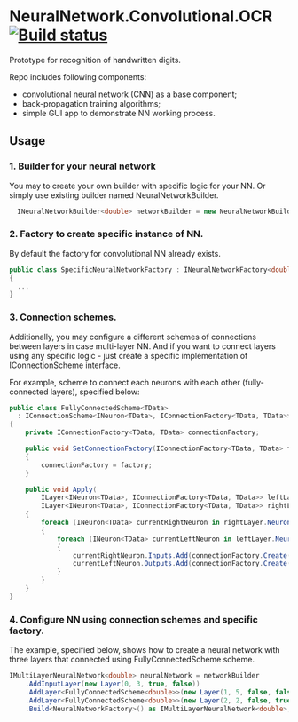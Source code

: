 # NeuralNetwork.Convolutional.OCR [![Build status](https://ci.appveyor.com/api/projects/status/qmsystqp5rsntkep?svg=true)](https://ci.appveyor.com/project/spzSource/neuralnetwork-convolutional-ocr)
Prototype for recognition of handwritten digits.

Repo includes following components:
- convolutional neural network (CNN) as a base component;
- back-propagation training algorithms;
- simple GUI app to demonstrate NN working process.

## Usage
### 1. Builder for your neural network
You may to create your own builder with specific logic for your NN. Or simply use existing builder named NeuralNetworkBuilder.
```cs
  INeuralNetworkBuilder<double> networkBuilder = new NeuralNetworkBuilder<double>();
```

### 2. Factory to create specific instance of NN.
By default the factory for convolutional NN already exists.
```cs
public class SpecificNeuralNetworkFactory : INeuralNetworkFactory<double>
{
  ...
}
```

### 3. Connection schemes.
Additionally, you may configure a different schemes of connections between layers in case multi-layer NN.
And if you want to connect layers using any specific logic - just create a specific implementation of  IConnectionScheme interface.

For example, scheme to connect each neurons with each other (fully-connected layers), specified below:
```cs
public class FullyConnectedScheme<TData> 
  : IConnectionScheme<INeuron<TData>, IConnectionFactory<TData, TData>>
{
    private IConnectionFactory<TData, TData> connectionFactory;

    public void SetConnectionFactory(IConnectionFactory<TData, TData> factory)
    {
        connectionFactory = factory;
    }

    public void Apply(
        ILayer<INeuron<TData>, IConnectionFactory<TData, TData>> leftLayer, 
        ILayer<INeuron<TData>, IConnectionFactory<TData, TData>> rightLayer)
    {
        foreach (INeuron<TData> currentRightNeuron in rightLayer.Neurons)
        {
            foreach (INeuron<TData> currentLeftNeuron in leftLayer.Neurons)
            {
                currentRightNeuron.Inputs.Add(connectionFactory.Create(currentLeftNeuron));
                currentLeftNeuron.Outputs.Add(connectionFactory.Create(currentRightNeuron));
            }
        }
    }
}
```

### 4. Configure NN using connection schemes and specific factory.
The example, specified below, shows how to create a neural network with three layers that connected using FullyConnectedScheme scheme.
```cs
IMultiLayerNeuralNetwork<double> neuralNetwork = networkBuilder
    .AddInputLayer(new Layer(0, 3, true, false))
    .AddLayer<FullyConnectedScheme<double>>(new Layer(1, 5, false, false))
    .AddLayer<FullyConnectedScheme<double>>(new Layer(2, 2, false, true))
    .Build<NeuralNetworkFactory>() as IMultiLayerNeuralNetwork<double>;
```
